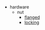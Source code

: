 * hardware
  * nut
    * [flanged](hardware/nut/flanged)
    * [locking](hardware/nut/flanged/locking)
